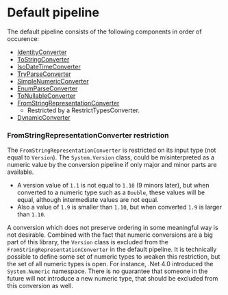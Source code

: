 # Default pipeline

The default pipeline consists of the following components in order of occurence:

* [IdentityConverter](identity.md)
* [ToStringConverter](toString.md)
* [IsoDateTimeConverter](isoDate.md)
* [TryParseConverter](tryParse.md)
* [SimpleNumericConverter](simpleNum.md)
* [EnumParseConverter](enumParse.md)
* [ToNullableConverter](toNullable.md)
* [FromStringRepresentationConverter](fromStringRep.md) 
  * Restricted by a RestrictTypesConverter.
* [DynamicConverter](dynamic.md)


### FromStringRepresentationConverter restriction
The `FromStringRepresentationConverter` is restricted on its input type (not equal to `Version`).
The `System.Version` class, could be misinterpreted as a numeric value by the conversion pipeline if only major and minor parts are available.

* A version value of `1.1` is not equal to `1.10` (9 minors later), but when converted to a numeric type such as a `Double`, these values will be equal, although intermediate values are not equal.
* Also a value of `1.9` is smaller than `1.10`, but when converted `1.9` is larger than `1.10`.

A conversion which does not preserve ordering in some meaningful way is not desirable.
Combined with the fact that numeric conversions are a big part of this library, the `Version` class is excluded from the `FromStringRepresentationConverter` in the default pipeline.
It is technically possible to define some set of numeric types to weaken this restriction, but the set of all numeric types is open. 
For instance, .Net 4.0 introduced the `System.Numeric` namespace.
There is no guarantee that someone in the future will not introduce a new numeric type, that should be excluded from this conversion as well.
